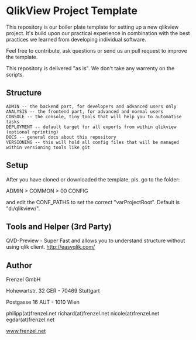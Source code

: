 # QlikView Project Template

This repository is our boiler plate template for setting up a new qlikview project. It's build upon our practical experience in combination with the best practices we learned from developing individual software.

Feel free to contribute, ask questions or send us an pull request to improve the template.

This repository is delivered "as is". We don't take any warrenty on the scripts.

## Structure

```
ADMIN -- the backend part, for developers and advanced users only
ANALYSIS -- the frontend part, for advanced and normal users
CONSOLE -- the console, tiny tools that will help you to automatise tasks
DEPLOYMENT -- default target for all exports from within qlikview (optional nprinting)
DOCS -- general docs about this repository
VERSIONING -- this will hold all config files that will be managed within versioning tools like git
```

## Setup

After you have cloned or downloaded the template, pls. go to the folder:

ADMIN > COMMON > 00 CONFIG

and edit the CONF_PATHS to set the correct "varProjectRoot". Default is "d:/qlikview/".

## Tools and Helper (3rd Party)

QVD-Preview - Super Fast and allows you to understand structure without using qlik client.
http://easyqlik.com/


## Author

Frenzel GmbH

Hohewartstr. 32
GER - 70469 Stuttgart

Postgasse 16
AUT - 1010 Wien

philipp(at)frenzel.net
richard(at)frenzel.net
nicole(at)frenzel.net
egdar(at)frenzel.net

www.frenzel.net
